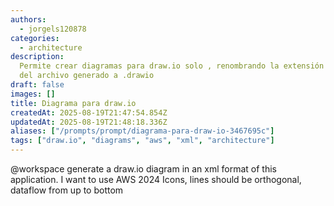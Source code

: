 ```yaml
---
authors:
  - jorgels120878
categories:
  - architecture
description:
  Permite crear diagramas para draw.io solo , renombrando la extensión
  del archivo generado a .drawio
draft: false
images: []
title: Diagrama para draw.io
createdAt: 2025-08-19T21:47:54.854Z
updatedAt: 2025-08-19T21:48:18.336Z
aliases: ["/prompts/prompt/diagrama-para-draw-io-3467695c"]
tags: ["draw.io", "diagrams", "aws", "xml", "architecture"]
---
```


@workspace generate a draw.io diagram in an xml format of this application.
I want to use AWS 2024 Icons, lines should be orthogonal, dataflow from up to bottom
